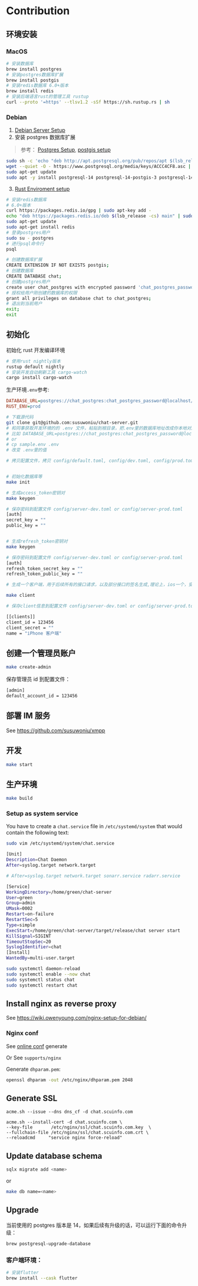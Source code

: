 # Contribution

## 环境安装

### MacOS

```bash
# 安装数据库
brew install postgres
# 安装postgres数据库扩展
brew install postgis
# 安装redis数据库 6.0+版本
brew install redis
# 安装后端语言rust的管理工具 rustup
curl --proto '=https' --tlsv1.2 -sSf https://sh.rustup.rs | sh


```

### Debian

1. [Debian Server Setup](https://wiki.owenyoung.com/debian-server-setup/)
2. 安装 postgres 数据库扩展

> 参考： [Postgres Setup](https://wiki.owenyoung.com/postgres-setup-for-debian), [postgis setup](https://trac.osgeo.org/postgis/wiki/UsersWikiPostGIS24UbuntuPGSQL10Apt)

```bash
sudo sh -c 'echo "deb http://apt.postgresql.org/pub/repos/apt $(lsb_release -cs)-pgdg main" > /etc/apt/sources.list.d/pgdg.list'
wget --quiet -O - https://www.postgresql.org/media/keys/ACCC4CF8.asc | sudo apt-key add -
sudo apt-get update
sudo apt -y install postgresql-14 postgresql-14-postgis-3 postgresql-14-postgis-3-scripts postgresql-14-postgis-3-dbgsym
```

3. [Rust Enviroment setup](https://wiki.owenyoung.com/rust-enviroment-setup-for-debian/)

```bash
# 安装redis数据库
# 6.0+版本
curl https://packages.redis.io/gpg | sudo apt-key add -
echo "deb https://packages.redis.io/deb $(lsb_release -cs) main" | sudo tee /etc/apt/sources.list.d/redis.list
sudo apt-get update
sudo apt-get install redis
# 登录postgres用户
sudo su - postgres
# 进行psql命令行
psql

# 创建数据库扩展
CREATE EXTENSION IF NOT EXISTS postgis;
# 创建数据库
CREATE DATABASE chat;
# 创建postgres用户
create user chat_postgres with encrypted password 'chat_postgres_password';
# 授权给用户刚创建的数据库的权限
grant all privileges on database chat to chat_postgres;
# 退出到当前用户
exit;
exit
```

## 初始化

初始化 rust 开发编译环境

```bash
# 使用rust nightly版本
rustup default nightly
# 安装开发自动刷新工具 cargo-watch
cargo install cargo-watch
```

生产环境`.env`参考:

```ini
DATABASE_URL=postgres://chat_postgres:chat_postgres_password@localhost/chat
RUST_ENV=prod
```

```bash
# 下载源代码
git clone git@github.com:susuwoniu/chat-server.git
# 和同事获取开发环境的的 .env 文件，粘贴到根目录，把.env里的数据库地址改成你本地对应的地址
# 比如 DATABASE_URL=postgres://chat_postgres:chat_postgres_password@localhost/chat
# or
# cp sample.env .env
# 改变 .env里的值

# 拷贝配置文件，拷贝 config/default.toml, config/dev.toml, config/prod.toml


# 初始化数据库等
make init

# 生成access_token密钥对
make keygen

# 保存密码到配置文件 config/server-dev.toml or config/server-prod.toml
[auth]
secret_key = ""
public_key = ""


# 生成refresh_token密钥对
make keygen

# 保存密码到配置文件 config/server-dev.toml or config/server-prod.toml
[auth]
refresh_token_secret_key = ""
refresh_token_public_key = ""

# 生成一个客户端，用于后续所有的接口请求，以及部分接口的签名生成,理论上，ios一个，安卓1个

make client

# 保存client信息到配置文件 config/server-dev.toml or config/server-prod.toml

[[clients]]
client_id = 123456
client_secret = ""
name = "iPhone 客户端"

```

## 创建一个管理员账户

```bash
make create-admin
```

保存管理员 id 到配置文件：

```bash
[admin]
default_account_id = 123456
```

## 部署 IM 服务

See <https://github.com/susuwoniu/xmpp>

## 开发

```bash
make start
```

## 生产环境

```bash
make build
```

### Setup as system service

You have to create a `chat.service` file in `/etc/systemd/system` that would contain the following text:

```bash
sudo vim /etc/systemd/system/chat.service
```

```bash
[Unit]
Description=Chat Daemon
After=syslog.target network.target

# After=syslog.target network.target sonarr.service radarr.service

[Service]
WorkingDirectory=/home/green/chat-server
User=green
Group=admin
UMask=0002
Restart=on-failure
RestartSec=5
Type=simple
ExecStart=/home/green/chat-server/target/release/chat server start
KillSignal=SIGINT
TimeoutStopSec=20
SyslogIdentifier=chat
[Install]
WantedBy=multi-user.target
```

```bash
sudo systemctl daemon-reload
sudo systemctl enable --now chat
sudo systemctl status chat
sudo systemctl restart chat

```

## Install nginx as reverse proxy

See <https://wiki.owenyoung.com/nginx-setup-for-debian/>

### Nginx conf

See [online conf](https://www.digitalocean.com/community/tools/nginx?domains.0.server.domain=chat.scuinfo.com&domains.0.https.certType=custom&domains.0.php.php=false&domains.0.reverseProxy.reverseProxy=true&domains.0.routing.root=false&global.app.lang=zhCN) generate

Or See `supports/nginx`

Generate `dhparam.pem`:

```bash
openssl dhparam -out /etc/nginx/dhparam.pem 2048
```

## Generate SSL

```
acme.sh --issue --dns dns_cf -d chat.scuinfo.com
```

```
acme.sh --install-cert -d chat.scuinfo.com \
--key-file       /etc/nginx/ssl/chat.scuinfo.com.key  \
--fullchain-file /etc/nginx/ssl/chat.scuinfo.com.crt \
--reloadcmd     "service nginx force-reload"
```

## Update database schema

```bash
sqlx migrate add <name>
```

or

```bash
make db name=<name>
```

## Upgrade

当前使用的 postgres 版本是 14，如果后续有升级的话，可以运行下面的命令升级：

```bash
brew postgresql-upgrade-database
```

### 客户端环境：

```bash
# 安装flutter
brew install --cask flutter
```
